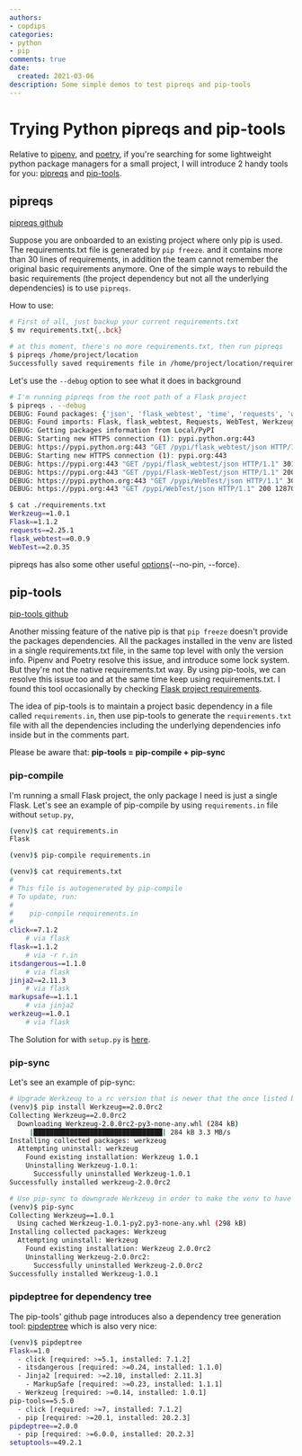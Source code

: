 ```yaml
---
authors:
- copdips
categories:
- python
- pip
comments: true
date:
  created: 2021-03-06
description: Some simple demos to test pipreqs and pip-tools
---
```


# Trying Python pipreqs and pip-tools

Relative to [pipenv](https://github.com/pypa/pipenv), and [poetry](https://github.com/python-poetry/poetry), if you're searching for some lightweight python package managers for a small project, I will introduce 2 handy tools for you: [pipreqs](https://github.com/bndr/pipreqs) and [pip-tools](https://github.com/jazzband/pip-tools).

<!-- more -->

## pipreqs

[pipreqs github](https://github.com/bndr/pipreqs)

Suppose you are onboarded to an existing project where only pip is used. The requirements.txt file is generated by `pip freeze`. and it contains more than 30 lines of requirements, in addition the team cannot remember the original basic requirements anymore. One of the simple ways to rebuild the basic requirements (the project dependency but not all the underlying dependencies) is to use `pipreqs`.

How to use:

```bash
# First of all, just backup your current requirements.txt
$ mv requirements.txt{,.bck}

# at this moment, there's no more requirements.txt, then run pipreqs
$ pipreqs /home/project/location
Successfully saved requirements file in /home/project/location/requirements.txt
```

Let's use the `--debug` option to see what it does in background

```bash
# I'm running pipreqs from the root path of a Flask project
$ pipreqs . --debug
DEBUG: Found packages: {'json', 'flask_webtest', 'time', 'requests', 'webtest', 'sys', 'flask', 'os', 'pathlib', 'setuptools', 'unittest', 'werkzeug'}
DEBUG: Found imports: Flask, flask_webtest, Requests, WebTest, Werkzeug
DEBUG: Getting packages information from Local/PyPI
DEBUG: Starting new HTTPS connection (1): pypi.python.org:443
DEBUG: https://pypi.python.org:443 "GET /pypi/flask_webtest/json HTTP/1.1" 301 122
DEBUG: Starting new HTTPS connection (1): pypi.org:443
DEBUG: https://pypi.org:443 "GET /pypi/flask_webtest/json HTTP/1.1" 301 221
DEBUG: https://pypi.org:443 "GET /pypi/Flask-WebTest/json HTTP/1.1" 200 2155DEBUG: Starting new HTTPS connection (1): pypi.python.org:443
DEBUG: https://pypi.python.org:443 "GET /pypi/WebTest/json HTTP/1.1" 301 122DEBUG: Starting new HTTPS connection (1): pypi.org:443
DEBUG: https://pypi.org:443 "GET /pypi/WebTest/json HTTP/1.1" 200 12870

$ cat ./requirements.txt
Werkzeug==1.0.1
Flask==1.1.2
requests==2.25.1
flask_webtest==0.0.9
WebTest==2.0.35
```

pipreqs has also some other useful [options](https://github.com/bndr/pipreqs#usage)(--no-pin, --force).

## pip-tools

[pip-tools github](https://github.com/jazzband/pip-tools)

Another missing feature of the native pip is that `pip freeze` doesn't provide the packages dependencies. All the packages installed in the venv are listed in a single requirements.txt file, in the same top level with only the version info. Pipenv and Poetry resolve this issue, and introduce some lock system. But they're not the native requirements.txt way. By using pip-tools, we can resolve this issue too and at the same time keep using requirements.txt. I found this tool occasionally by checking [Flask project requirements](https://github.com/pallets/flask/blob/master/requirements/dev.txt).

The idea of pip-tools is to maintain a project basic dependency in a file called `requirements.in`, then use pip-tools to generate the `requirements.txt` file with all the dependencies including the underlying dependencies info inside but in the comments part.

Please be aware that: **pip-tools = pip-compile + pip-sync**

### pip-compile

I'm running a small Flask project, the only package I need is just a single Flask. Let's see an example of pip-compile by using `requirements.in` file without `setup.py`,

```bash
(venv)$ cat requirements.in
Flask

(venv)$ pip-compile requirements.in

(venv)$ cat requirements.txt
#
# This file is autogenerated by pip-compile
# To update, run:
#
#    pip-compile requirements.in
#
click==7.1.2
    # via flask
flask==1.1.2
    # via -r r.in
itsdangerous==1.1.0
    # via flask
jinja2==2.11.3
    # via flask
markupsafe==1.1.1
    # via jinja2
werkzeug==1.0.1
    # via flask
```

The Solution for with `setup.py` is [here](https://github.com/jazzband/pip-tools#requirements-from-setuppy).

### pip-sync

Let's see an example of pip-sync:

```bash
# Upgrade Werkzeug to a rc version that is newer that the once listed by requirements.txt
(venv)$ pip install Werkzeug==2.0.0rc2
Collecting Werkzeug==2.0.0rc2
  Downloading Werkzeug-2.0.0rc2-py3-none-any.whl (284 kB)
     |████████████████████████████████| 284 kB 3.3 MB/s
Installing collected packages: werkzeug
  Attempting uninstall: werkzeug
    Found existing installation: Werkzeug 1.0.1
    Uninstalling Werkzeug-1.0.1:
      Successfully uninstalled Werkzeug-1.0.1
Successfully installed werkzeug-2.0.0rc2

# Use pip-sync to downgrade Werkzeug in order to make the venv to have exactly the same version of dependencies listed in requirements.txt
(venv)$ pip-sync
Collecting Werkzeug==1.0.1
  Using cached Werkzeug-1.0.1-py2.py3-none-any.whl (298 kB)
Installing collected packages: Werkzeug
  Attempting uninstall: Werkzeug
    Found existing installation: Werkzeug 2.0.0rc2
    Uninstalling Werkzeug-2.0.0rc2:
      Successfully uninstalled Werkzeug-2.0.0rc2
Successfully installed Werkzeug-1.0.1
```

### pipdeptree for dependency tree

The pip-tools' github page introduces also a dependency tree generation tool: [pipdeptree](https://github.com/jazzband/pip-tools#other-useful-tools) which is also very nice:

```bash
(venv)$ pipdeptree
Flask==1.0
  - click [required: >=5.1, installed: 7.1.2]
  - itsdangerous [required: >=0.24, installed: 1.1.0]
  - Jinja2 [required: >=2.10, installed: 2.11.3]
    - MarkupSafe [required: >=0.23, installed: 1.1.1]
  - Werkzeug [required: >=0.14, installed: 1.0.1]
pip-tools==5.5.0
  - click [required: >=7, installed: 7.1.2]
  - pip [required: >=20.1, installed: 20.2.3]
pipdeptree==2.0.0
  - pip [required: >=6.0.0, installed: 20.2.3]
setuptools==49.2.1
```
